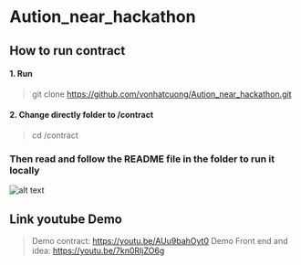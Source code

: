 # Aution_near_hackathon
## How to run contract 
#### 1. Run
> git clone https://github.com/vonhatcuong/Aution_near_hackathon.git
#### 2. Change directly folder to /contract 
> cd /contract 
### Then read and follow the README file in the folder to run it locally
![alt text](https://github.com/vonhatcuong/Aution_near_hackathon/blob/main/image/Diagram.png)

## Link youtube Demo
> Demo contract: https://youtu.be/AUu9bahOyt0
> Demo Front end and idea: https://youtu.be/7kn0RIjZO6g
